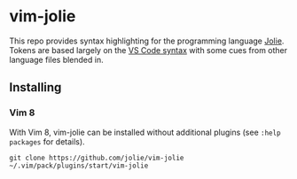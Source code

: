 # vim-jolie

This repo provides syntax highlighting for the programming language
[Jolie](https://www.jolie-lang.org/). Tokens are based largely on the 
[VS Code syntax](https://github.com/jolie/vscode-jolie) with some cues from
other language files blended in.

## Installing

### Vim 8

With Vim 8, vim-jolie can be installed without additional plugins (see `:help packages` for details).

```
git clone https://github.com/jolie/vim-jolie ~/.vim/pack/plugins/start/vim-jolie
```
